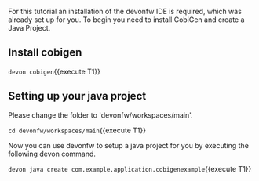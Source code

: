 For this tutorial an installation of the devonfw IDE is required, which was already set up for you.
To begin you need to install CobiGen and create a Java Project.


## Install cobigen

`devon cobigen`{{execute T1}}



## Setting up your java project

Please change the folder to &#39;devonfw/workspaces/main&#39;.

`cd devonfw/workspaces/main`{{execute T1}}

Now you can use devonfw to setup a java project for you by executing the following devon command.

`devon java create com.example.application.cobigenexample`{{execute T1}}

